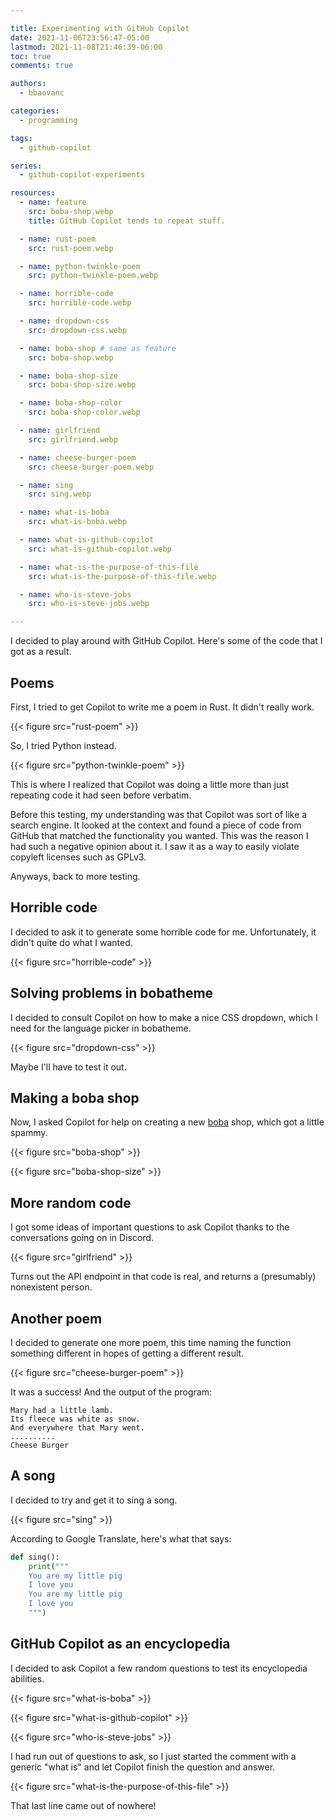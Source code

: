 ```yaml
---

title: Experimenting with GitHub Copilot
date: 2021-11-06T23:56:47-05:00
lastmod: 2021-11-08T21:46:39-06:00
toc: true
comments: true

authors:
  - bbaovanc

categories:
  - programming

tags:
  - github-copilot

series:
  - github-copilot-experiments

resources:
  - name: feature
    src: boba-shop.webp
    title: GitHub Copilot tends to repeat stuff.

  - name: rust-poem
    src: rust-poem.webp

  - name: python-twinkle-poem
    src: python-twinkle-poem.webp

  - name: horrible-code
    src: horrible-code.webp

  - name: dropdown-css
    src: dropdown-css.webp

  - name: boba-shop # same as feature
    src: boba-shop.webp

  - name: boba-shop-size
    src: boba-shop-size.webp

  - name: boba-shop-color
    src: boba-shop-color.webp

  - name: girlfriend
    src: girlfriend.webp

  - name: cheese-burger-poem
    src: cheese-burger-poem.webp

  - name: sing
    src: sing.webp

  - name: what-is-boba
    src: what-is-boba.webp

  - name: what-is-github-copilot
    src: what-is-github-copilot.webp

  - name: what-is-the-purpose-of-this-file
    src: what-is-the-purpose-of-this-file.webp

  - name: who-is-steve-jobs
    src: who-is-steve-jobs.webp

---
```


I decided to play around with GitHub Copilot. Here's some of the code that I
got as a result.

<!--more-->

## Poems

First, I tried to get Copilot to write me a poem in Rust. It didn't really work.

{{< figure src="rust-poem" >}}

So, I tried Python instead.

{{< figure src="python-twinkle-poem" >}}

This is where I realized that Copilot was doing a little more than just
repeating code it had seen before verbatim.

Before this testing, my understanding was that Copilot was sort of like a search
engine. It looked at the context and found a piece of code from GitHub that
matched the functionality you wanted. This was the reason I had such a negative
opinion about it. I saw it as a way to easily violate copyleft licenses such as
GPLv3.

Anyways, back to more testing.

## Horrible code

I decided to ask it to generate some horrible code for me. Unfortunately, it
didn't quite do what I wanted.

{{< figure src="horrible-code" >}}

## Solving problems in bobatheme

I decided to consult Copilot on how to make a nice CSS dropdown, which I need
for the language picker in bobatheme.

{{< figure src="dropdown-css" >}}

Maybe I'll have to test it out.

## Making a boba shop

Now, I asked Copilot for help on creating a new
[boba](https://en.wikipedia.org/wiki/Bubble_tea) shop, which got a little
spammy.

{{< figure src="boba-shop" >}}

{{< figure src="boba-shop-size" >}}

## More random code

I got some ideas of important questions to ask Copilot thanks to the
conversations going on in Discord.

{{< figure src="girlfriend" >}}

Turns out the API endpoint in that code is real, and returns a (presumably)
nonexistent person.

## Another poem

I decided to generate one more poem, this time naming the function something
different in hopes of getting a different result.

{{< figure src="cheese-burger-poem" >}}

It was a success! And the output of the program:

```text
Mary had a little lamb.
Its fleece was white as snow.
And everywhere that Mary went.
..........
Cheese Burger
```

## A song

I decided to try and get it to sing a song.

{{< figure src="sing" >}}

According to Google Translate, here's what that says:

```python
def sing():
    print("""
    You are my little pig
    I love you
    You are my little pig
    I love you
    """)
```

## GitHub Copilot as an encyclopedia

I decided to ask Copilot a few random questions to test its encyclopedia
abilities.

{{< figure src="what-is-boba" >}}

{{< figure src="what-is-github-copilot" >}}

{{< figure src="who-is-steve-jobs" >}}

I had run out of questions to ask, so I just started the comment with a generic
"what is" and let Copilot finish the question and answer.

{{< figure src="what-is-the-purpose-of-this-file" >}}

That last line came out of nowhere!
